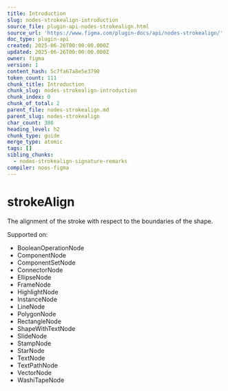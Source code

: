 ```yaml
---
title: Introduction
slug: nodes-strokealign-introduction
source_file: plugin-api-nodes-strokealign.html
source_url: 'https://www.figma.com/plugin-docs/api/nodes-strokealign/'
doc_type: plugin-api
created: 2025-06-26T00:00:00.000Z
updated: 2025-06-26T00:00:00.000Z
owner: figma
version: 1
content_hash: 5c7fa67a8e5e3790
token_count: 111
chunk_title: Introduction
chunk_slug: nodes-strokealign-introduction
chunk_index: 0
chunk_of_total: 2
parent_file: nodes-strokealign.md
parent_slug: nodes-strokealign
char_count: 386
heading_level: h2
chunk_type: guide
merge_type: atomic
tags: []
sibling_chunks:
  - nodes-strokealign-signature-remarks
compiler: noos-figma
---
```


# strokeAlign

The alignment of the stroke with respect to the boundaries of the shape.

 Supported on:

- BooleanOperationNode
- ComponentNode
- ComponentSetNode
- ConnectorNode
- EllipseNode
- FrameNode
- HighlightNode
- InstanceNode
- LineNode
- PolygonNode
- RectangleNode
- ShapeWithTextNode
- SlideNode
- StampNode
- StarNode
- TextNode
- TextPathNode
- VectorNode
- WashiTapeNode
